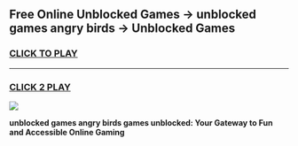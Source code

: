 
## Free Online Unblocked Games → unblocked games angry birds → Unblocked Games
<h3>
<a href="https://premium.freeplayer.one?title=unblocked_games_angry_birds&ref=21F">CLICK TO PLAY</a></h3>
<hr>

<h3>
<a href="https://premium.freeplayer.one?title=unblocked_games_angry_birds&ref=21F">CLICK 2 PLAY</a>
  
</h3>

<a href="https://premium.freeplayer.one?title=unblocked_games_angry_birds&ref=21F/"><img src="https://clearcache.store/games.png"></a>


**unblocked games angry birds games unblocked: Your Gateway to Fun and Accessible Online Gaming**

